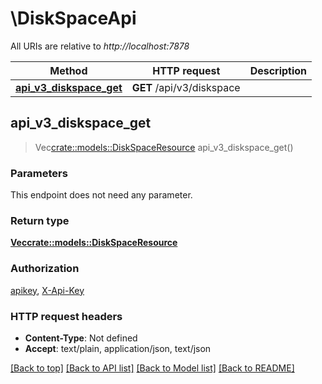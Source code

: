# \DiskSpaceApi

All URIs are relative to *http://localhost:7878*

Method | HTTP request | Description
------------- | ------------- | -------------
[**api_v3_diskspace_get**](DiskSpaceApi.md#api_v3_diskspace_get) | **GET** /api/v3/diskspace | 



## api_v3_diskspace_get

> Vec<crate::models::DiskSpaceResource> api_v3_diskspace_get()


### Parameters

This endpoint does not need any parameter.

### Return type

[**Vec<crate::models::DiskSpaceResource>**](DiskSpaceResource.md)

### Authorization

[apikey](../README.md#apikey), [X-Api-Key](../README.md#X-Api-Key)

### HTTP request headers

- **Content-Type**: Not defined
- **Accept**: text/plain, application/json, text/json

[[Back to top]](#) [[Back to API list]](../README.md#documentation-for-api-endpoints) [[Back to Model list]](../README.md#documentation-for-models) [[Back to README]](../README.md)

